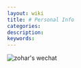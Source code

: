 ```yaml
---
layout: wiki
title: # Personal Info
categories: 
description: 
keywords: 
---
```


<img src="https://zoharyips.github.io/images/wechat.jpg" style="text-align:center" alt="zohar's wechat" />
